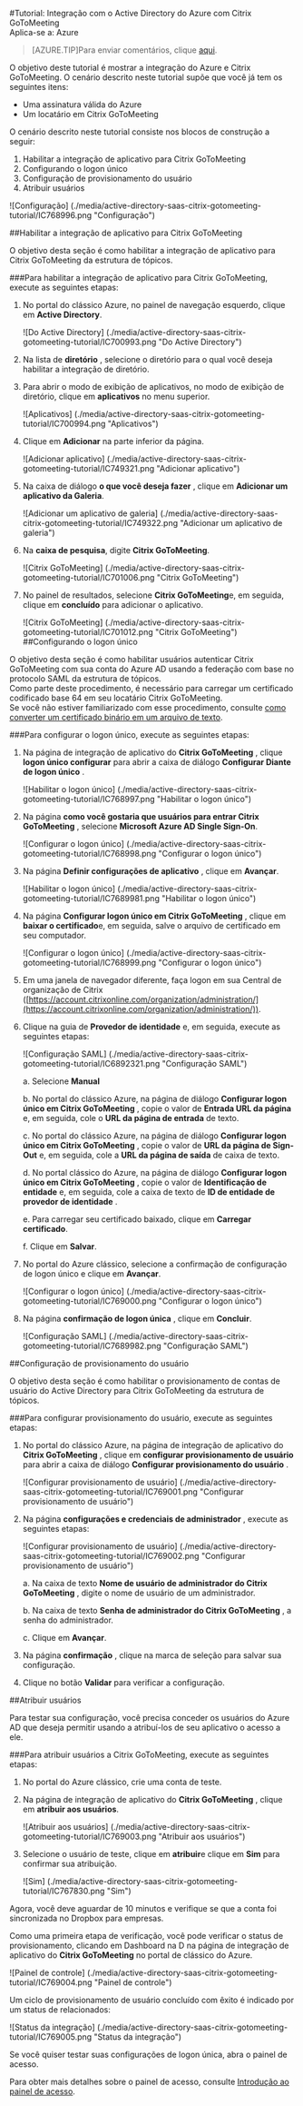 <properties 
    pageTitle="Tutorial: Integração com o Active Directory do Azure com Citrix GoToMeeting | Microsoft Azure" 
    description="Saiba como usar o Citrix GoToMeeting com o Azure Active Directory para habilitar o logon único, automatizado de provisionamento e muito mais!." 
    services="active-directory" 
    authors="jeevansd"  
    documentationCenter="na" 
    manager="femila"/>

<tags 
    ms.service="active-directory" 
    ms.devlang="na" 
    ms.topic="article" 
    ms.tgt_pltfrm="na" 
    ms.workload="identity" 
    ms.date="08/16/2016" 
    ms.author="jeedes" />

#<a name="tutorial-azure-active-directory-integration-with-citrix-gotomeeting"></a>Tutorial: Integração com o Active Directory do Azure com Citrix GoToMeeting  
Aplica-se a: Azure

>[AZURE.TIP]Para enviar comentários, clique [aqui](http://go.microsoft.com/fwlink/?LinkId=522412).

O objetivo deste tutorial é mostrar a integração do Azure e Citrix GoToMeeting. O cenário descrito neste tutorial supõe que você já tem os seguintes itens:

-   Uma assinatura válida do Azure
-   Um locatário em Citrix GoToMeeting

O cenário descrito neste tutorial consiste nos blocos de construção a seguir:

1.  Habilitar a integração de aplicativo para Citrix GoToMeeting
2.  Configurando o logon único
3.  Configuração de provisionamento do usuário
4.  Atribuir usuários

![Configuração] (./media/active-directory-saas-citrix-gotomeeting-tutorial/IC768996.png "Configuração")



##<a name="enabling-the-application-integration-for-citrix-gotomeeting"></a>Habilitar a integração de aplicativo para Citrix GoToMeeting

O objetivo desta seção é como habilitar a integração de aplicativo para Citrix GoToMeeting da estrutura de tópicos.

###<a name="to-enable-the-application-integration-for-citrix-gotomeeting-perform-the-following-steps"></a>Para habilitar a integração de aplicativo para Citrix GoToMeeting, execute as seguintes etapas:

1.  No portal do clássico Azure, no painel de navegação esquerdo, clique em **Active Directory**.

    ![Do Active Directory] (./media/active-directory-saas-citrix-gotomeeting-tutorial/IC700993.png "Do Active Directory")

2.  Na lista de **diretório** , selecione o diretório para o qual você deseja habilitar a integração de diretório.

3.  Para abrir o modo de exibição de aplicativos, no modo de exibição de diretório, clique em **aplicativos** no menu superior.

    ![Aplicativos] (./media/active-directory-saas-citrix-gotomeeting-tutorial/IC700994.png "Aplicativos")

4.  Clique em **Adicionar** na parte inferior da página.

    ![Adicionar aplicativo] (./media/active-directory-saas-citrix-gotomeeting-tutorial/IC749321.png "Adicionar aplicativo")

5.  Na caixa de diálogo **o que você deseja fazer** , clique em **Adicionar um aplicativo da Galeria**.

    ![Adicionar um aplicativo de galeria] (./media/active-directory-saas-citrix-gotomeeting-tutorial/IC749322.png "Adicionar um aplicativo de galeria")

6.  Na **caixa de pesquisa**, digite **Citrix GoToMeeting**.

    ![Citrix GoToMeeting] (./media/active-directory-saas-citrix-gotomeeting-tutorial/IC701006.png "Citrix GoToMeeting")

7.  No painel de resultados, selecione **Citrix GoToMeeting**e, em seguida, clique em **concluído** para adicionar o aplicativo.

    ![Citrix GoToMeeting] (./media/active-directory-saas-citrix-gotomeeting-tutorial/IC701012.png "Citrix GoToMeeting")
##<a name="configuring-single-sign-on"></a>Configurando o logon único

O objetivo desta seção é como habilitar usuários autenticar Citrix GoToMeeting com sua conta do Azure AD usando a federação com base no protocolo SAML da estrutura de tópicos.  
Como parte deste procedimento, é necessário para carregar um certificado codificado base 64 em seu locatário Citrix GoToMeeting.  
Se você não estiver familiarizado com esse procedimento, consulte [como converter um certificado binário em um arquivo de texto](http://youtu.be/PlgrzUZ-Y1o).

###<a name="to-configure-single-sign-on-perform-the-following-steps"></a>Para configurar o logon único, execute as seguintes etapas:

1.  Na página de integração de aplicativo do **Citrix GoToMeeting** , clique **logon único configurar** para abrir a caixa de diálogo **Configurar Diante de logon único** .

    ![Habilitar o logon único] (./media/active-directory-saas-citrix-gotomeeting-tutorial/IC768997.png "Habilitar o logon único")

2.  Na página **como você gostaria que usuários para entrar Citrix GoToMeeting** , selecione **Microsoft Azure AD Single Sign-On**.

    ![Configurar o logon único] (./media/active-directory-saas-citrix-gotomeeting-tutorial/IC768998.png "Configurar o logon único")


3. Na página **Definir configurações de aplicativo** , clique em **Avançar**. 

    ![Habilitar o logon único] (./media/active-directory-saas-citrix-gotomeeting-tutorial/IC7689981.png "Habilitar o logon único")

4.  Na página **Configurar logon único em Citrix GoToMeeting** , clique em **baixar o certificado**e, em seguida, salve o arquivo de certificado em seu computador.

    ![Configurar o logon único] (./media/active-directory-saas-citrix-gotomeeting-tutorial/IC768999.png "Configurar o logon único")

5.  Em uma janela de navegador diferente, faça logon em sua Central de organização de Citrix ([https://account.citrixonline.com/organization/administration/](https://account.citrixonline.com/organization/administration/)).

6. Clique na guia de **Provedor de identidade** e, em seguida, execute as seguintes etapas:  

    ![Configuração SAML] (./media/active-directory-saas-citrix-gotomeeting-tutorial/IC6892321.png "Configuração SAML")

    a. Selecione **Manual**

    
    b. No portal do clássico Azure, na página de diálogo **Configurar logon único em Citrix GoToMeeting** , copie o valor de **Entrada URL da página** e, em seguida, cole o **URL da página de entrada** de texto. 

    
    c. No portal do clássico Azure, na página de diálogo **Configurar logon único em Citrix GoToMeeting** , copie o valor de **URL da página de Sign-Out** e, em seguida, cole a **URL da página de saída** de caixa de texto.

    
    d. No portal clássico do Azure, na página de diálogo **Configurar logon único em Citrix GoToMeeting** , copie o valor de **Identificação de entidade** e, em seguida, cole a caixa de texto de **ID de entidade de provedor de identidade** .

   
    e. Para carregar seu certificado baixado, clique em **Carregar certificado**.

    
    f. Clique em **Salvar**.

6.  No portal do Azure clássico, selecione a confirmação de configuração de logon único e clique em **Avançar**.

    ![Configurar o logon único] (./media/active-directory-saas-citrix-gotomeeting-tutorial/IC769000.png "Configurar o logon único")


7. Na página **confirmação de logon única** , clique em **Concluir**.

    ![Configuração SAML] (./media/active-directory-saas-citrix-gotomeeting-tutorial/IC7689982.png "Configuração SAML")





##<a name="configuring-user-provisioning"></a>Configuração de provisionamento do usuário

O objetivo desta seção é como habilitar o provisionamento de contas de usuário do Active Directory para Citrix GoToMeeting da estrutura de tópicos.

###<a name="to-configure-user-provisioning-perform-the-following-steps"></a>Para configurar provisionamento do usuário, execute as seguintes etapas:

1.  No portal do clássico Azure, na página de integração de aplicativo do **Citrix GoToMeeting** , clique em **configurar provisionamento de usuário** para abrir a caixa de diálogo **Configurar provisionamento do usuário** .

    ![Configurar provisionamento de usuário] (./media/active-directory-saas-citrix-gotomeeting-tutorial/IC769001.png "Configurar provisionamento de usuário")

2.  Na página **configurações e credenciais de administrador** , execute as seguintes etapas:

    ![Configurar provisionamento de usuário] (./media/active-directory-saas-citrix-gotomeeting-tutorial/IC769002.png "Configurar provisionamento de usuário")

    a. Na caixa de texto **Nome de usuário de administrador do Citrix GoToMeeting** , digite o nome de usuário de um administrador.

    
    b. Na caixa de texto **Senha de administrador do Citrix GoToMeeting** , a senha do administrador.

    
    c. Clique em **Avançar**.

3.  Na página **confirmação** , clique na marca de seleção para salvar sua configuração.

4.  Clique no botão **Validar** para verificar a configuração.


##<a name="assigning-users"></a>Atribuir usuários

Para testar sua configuração, você precisa conceder os usuários do Azure AD que deseja permitir usando a atribuí-los de seu aplicativo o acesso a ele.

###<a name="to-assign-users-to-citrix-gotomeeting-perform-the-following-steps"></a>Para atribuir usuários a Citrix GoToMeeting, execute as seguintes etapas:

1.  No portal do Azure clássico, crie uma conta de teste.

2.  Na página de integração de aplicativo do **Citrix GoToMeeting** , clique em **atribuir aos usuários**.

    ![Atribuir aos usuários] (./media/active-directory-saas-citrix-gotomeeting-tutorial/IC769003.png "Atribuir aos usuários")

3.  Selecione o usuário de teste, clique em **atribuir**e clique em **Sim** para confirmar sua atribuição.

    ![Sim] (./media/active-directory-saas-citrix-gotomeeting-tutorial/IC767830.png "Sim")

Agora, você deve aguardar de 10 minutos e verifique se que a conta foi sincronizada no Dropbox para empresas.

Como uma primeira etapa de verificação, você pode verificar o status de provisionamento, clicando em Dashboard na D na página de integração de aplicativo do **Citrix GoToMeeting** no portal de clássico do Azure.

![Painel de controle] (./media/active-directory-saas-citrix-gotomeeting-tutorial/IC769004.png "Painel de controle")

Um ciclo de provisionamento de usuário concluído com êxito é indicado por um status de relacionados:

![Status da integração] (./media/active-directory-saas-citrix-gotomeeting-tutorial/IC769005.png "Status da integração")

Se você quiser testar suas configurações de logon única, abra o painel de acesso.

Para obter mais detalhes sobre o painel de acesso, consulte [Introdução ao painel de acesso](https://msdn.microsoft.com/library/dn308586).
